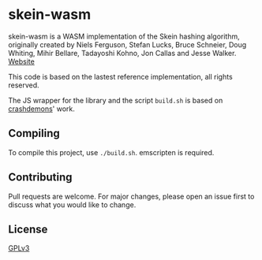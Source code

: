 # skein-wasm
skein-wasm is a WASM implementation of the Skein hashing algorithm, originally created by Niels Ferguson, Stefan Lucks, Bruce Schneier, Doug Whiting, Mihir Bellare, Tadayoshi Kohno, Jon Callas and Jesse Walker. [Website](http://www.skein-hash.info/)

This code is based on the lastest reference implementation, all rights reserved.

The JS wrapper for the library and the script `build.sh` is based on [crashdemons](https://github.com/crashdemons/)' work.

## Compiling

To compile this project, use `./build.sh`.
emscripten is required.

## Contributing
Pull requests are welcome. For major changes, please open an issue first to discuss what you would like to change.

## License
[GPLv3](https://www.gnu.org/licenses/gpl-3.0.html)

